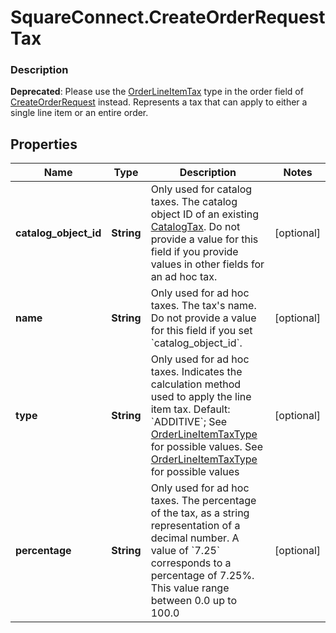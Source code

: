 # SquareConnect.CreateOrderRequestTax

### Description

__Deprecated__: Please use the [OrderLineItemTax](#type-orderlineitemtax) type in the order field of [CreateOrderRequest](#type-createorderrequest) instead.  Represents a tax that can apply to either a single line item or an entire order.

## Properties
Name | Type | Description | Notes
------------ | ------------- | ------------- | -------------
**catalog_object_id** | **String** | Only used for catalog taxes. The catalog object ID of an existing [CatalogTax](#type-catalogtax).  Do not provide a value for this field if you provide values in other fields for an ad hoc tax. | [optional] 
**name** | **String** | Only used for ad hoc taxes. The tax&#39;s name.  Do not provide a value for this field if you set &#x60;catalog_object_id&#x60;. | [optional] 
**type** | **String** | Only used for ad hoc taxes. Indicates the calculation method used to apply the line item tax.  Default: &#x60;ADDITIVE&#x60;; See [OrderLineItemTaxType](#type-orderlineitemtaxtype) for possible values. See [OrderLineItemTaxType](#type-orderlineitemtaxtype) for possible values | [optional] 
**percentage** | **String** | Only used for ad hoc taxes. The percentage of the tax, as a string representation of a decimal number.  A value of &#x60;7.25&#x60; corresponds to a percentage of 7.25%. This value range between 0.0 up to 100.0 | [optional] 


